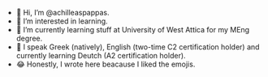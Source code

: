 - 👋 Hi, I’m @achilleaspappas.
- 👀 I’m interested in learning.
- 🌱 I’m currently learning stuff at University of West Attica for my MEng degree.
- 👄 I speak Greek (natively), English (two-time C2 certification holder) and currently learning Deutch (A2 certification holder).
- 😂 Honestly, I wrote here beacause I liked the emojis. 

<!---
- 💻 CCNA and CyberOps/CCNA Security certification holder.
- 💞️ I’m looking to collaborate on ...
- 📫 Reach me at my LinkedIn @ 
--->

<!---
achilleaspappas/achilleaspappas is a ✨ special ✨ repository because its `README.md` (this file) appears on your GitHub profile.
You can click the Preview link to take a look at your changes.
--->
